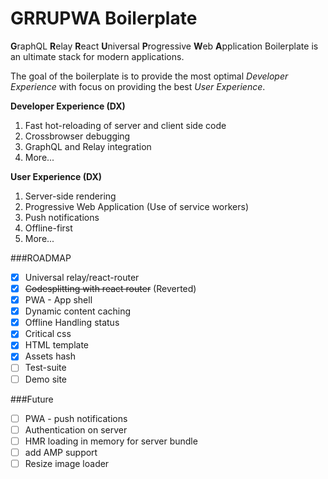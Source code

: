 # GRRUPWA Boilerplate

**G**raphQL **R**elay **R**eact **U**niversal **P**rogressive **W**eb **A**pplication Boilerplate is an ultimate stack for modern applications.

The goal of the boilerplate is to provide the most optimal *Developer Experience* with focus on providing the best *User Experience*.

**Developer Experience (DX)**  
1. Fast hot-reloading of server and client side code   
2. Crossbrowser debugging  
3. GraphQL and Relay integration  
4. More...  

**User Experience (DX)**  
1. Server-side rendering  
2. Progressive Web Application (Use of service workers)  
3. Push notifications   
4. Offline-first   
5. More...  

###ROADMAP

- [x] Universal relay/react-router
- [x] ~~Codesplitting with react router~~ (Reverted)
- [x] PWA - App shell   
- [x] Dynamic content caching   
- [x] Offline Handling status   
- [x] Critical css   
- [x] HTML template   
- [x] Assets hash    
- [ ] Test-suite   
- [ ] Demo site   

###Future
- [ ] PWA - push notifications   
- [ ] Authentication on server   
- [ ] HMR loading in memory for server bundle    
- [ ] add AMP support   
- [ ] Resize image loader    
